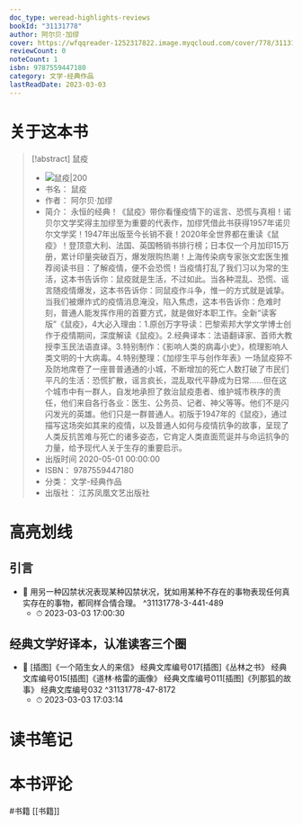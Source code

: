```yaml
---
doc_type: weread-highlights-reviews
bookId: "31131778"
author: 阿尔贝·加缪
cover: https://wfqqreader-1252317822.image.myqcloud.com/cover/778/31131778/t7_31131778.jpg
reviewCount: 0
noteCount: 1
isbn: 9787559447180
category: 文学-经典作品
lastReadDate: 2023-03-03
---
```

# 关于这本书
> [!abstract] 鼠疫
> - ![ 鼠疫|200](https://wfqqreader-1252317822.image.myqcloud.com/cover/778/31131778/t7_31131778.jpg)
> - 书名： 鼠疫
> - 作者： 阿尔贝·加缪
> - 简介： 永恒的经典！《鼠疫》带你看懂疫情下的谣言、恐慌与真相！诺贝尔文学奖得主加缪至为重要的代表作，加缪凭借此书获得1957年诺贝尔文学奖！1947年出版至今长销不衰！2020年全世界都在重读《鼠疫》！登顶意大利、法国、英国畅销书排行榜；日本仅一个月加印15万册，累计印量突破百万，爆发限购热潮！上海传染病专家张文宏医生推荐阅读书目：了解疫情，便不会恐慌！当疫情打乱了我们习以为常的生活，这本书告诉你：鼠疫就是生活，不过如此。当各种混乱、恐慌、谣言随疫情爆发，这本书告诉你：同鼠疫作斗争，惟一的方式就是诚挚。当我们被爆炸式的疫情消息淹没，陷入焦虑，这本书告诉你：危难时刻，普通人能发挥作用的首要方式，就是做好本职工作。全新“读客版”《鼠疫》，4大必入理由：1.原创万字导读：巴黎索邦大学文学博士创作于疫情期间，深度解读《鼠疫》。2.经典译本：法语翻译家、首师大教授李玉民法语直译。3.特别制作：《影响人类的病毒小史》，梳理影响人类文明的十大病毒。4.特别整理：《加缪生平与创作年表》一场鼠疫猝不及防地席卷了一座普普通通的小城，不断增加的死亡人数打破了市民们平凡的生活：恐慌扩散，谣言疯长，混乱取代平静成为日常……但在这个城市中有一群人，自发地承担了救治鼠疫患者、维护城市秩序的责任，他们来自各行各业：医生、公务员、记者、神父等等。他们不是闪闪发光的英雄。他们只是一群普通人。初版于1947年的《鼠疫》，通过描写这场突如其来的疫情，以及普通人如何与疫情抗争的故事，呈现了人类反抗苦难与死亡的诸多姿态，它肯定人类直面荒诞并与命运抗争的力量，给予现代人关于生存的重要启示。
> - 出版时间 2020-05-01 00:00:00
> - ISBN： 9787559447180
> - 分类： 文学-经典作品
> - 出版社： 江苏凤凰文艺出版社

# 高亮划线

## 引言


- 📌 用另一种囚禁状况表现某种囚禁状况，犹如用某种不存在的事物表现任何真实存在的事物，都同样合情合理。 ^31131778-3-441-489
    - ⏱ 2023-03-03 17:00:30 
## 经典文学好译本，认准读客三个圈


- 📌 [插图]《一个陌生女人的来信》 经典文库编号017[插图]《丛林之书》 经典文库编号015[插图]《道林·格雷的画像》 经典文库编号011[插图]《列那狐的故事》 经典文库编号032 ^31131778-47-8172
    - ⏱ 2023-03-03 17:03:14 
# 读书笔记

# 本书评论
#书籍   [[书籍]]  
